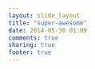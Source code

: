```yaml
---
layout: slide_layout
title: "super-awesome"
date: 2014-05-30 01:09
comments: true
sharing: true
footer: true
---
```

